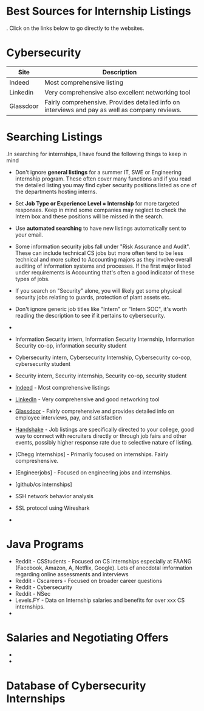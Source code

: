 # Best Sources for Internship Listings
. Click on the links below to go directly to the websites.
# Cybersecurity

|Site|Description|
|---|---|
|Indeed|Most comprehensive listing|
|Linkedin|Very comprehensive also excellent networking tool|
|Glassdoor|Fairly comprehensive. Provides detailed info on interviews and pay as well as company reviews.
# Searching Listings
.In searching for internships, I have found the following things to keep in mind
- Don't ignore **general listings** for a summer IT, SWE or Engineering internship program. These often cover many functions and if you read the detailed listing you may find cyber security positions listed as one of the departments hosting interns.
- Set **Job Type or Experience Level = Internship** for more targeted responses. Keep in mind some companies may neglect to check the Intern box and these positions will be missed in the search.
- Use **automated searching** to have new listings automatically sent to your email.
- Some information security jobs fall under "Risk Assurance and Audit". These can include technical CS jobs but more often tend to be less technical and more suited to Accounting majors as they involve overall auditing of information systems and processes. If the first major listed under requirements is Accounting that's often a good indicator of these types of jobs. 
- If you search on "Security" alone, you will likely get some physical security jobs relating to guards, protection of plant assets etc. 
- Don't ignore generic job titles like "Intern" or "Intern SOC", it's worth reading the description to see if it pertains to cybersecurity.
- 
- Information Security intern, Information Security Internship, Information Security co-op, information security student
- Cybersecurity intern, Cybersecurity Internship, Cybersecurity co-oop, cybersecurity student
- Security intern, Security internship, Security co-op, security student 

- [Indeed](fokus_deutsch_transcript_ep10.pdf)  - Most comprehensive listings
- [LinkedIn](https://github.com/ekellmont/Fokus-Deutsch/blob/main/fokus_deutsch_transcript_ep10.pdf) - Very comprehensive and good networking tool
- [Glassdoor](Password_Legal_Presentation.pdf) - Fairly comprehensive and provides detailed info on employee interviews, pay, and satisfaction
- [Handshake](transcripts) - Job listings are specifically directed to your college, good way to connect with recruiters directly or through job fairs and other events, possibly higher response rate due to selective nature of listing.
- [Chegg Internships] - Primarily focused on internships. Fairly compreshensive.
- [Engineerjobs] - Focused on engineering jobs and internships. 
- [github/cs internships]
- SSH network behavior analysis 
- SSL protocol using Wireshark
- 
# Java Programs
- Reddit - CSStudents - Focused on CS internships especially at FAANG (Facebook, Amazon, A, Netflix, Google). Lots of anecdotal imformation regarding online assessments and interviews
- Reddit - Cscareers - Focused on broader career questions
- Reddit - Cybersecurity 
- Reddit - NSec
- Levels.FY - Data on Internship salaries and benefits for over xxx CS internships.
- 
# Salaries and Negotiating Offers
-
-

# Database of Cybersecurity Internships
